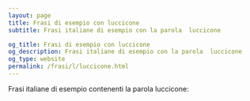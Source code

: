 ```yaml
---
layout: page
title: Frasi di esempio con luccicone 
subtitle: Frasi italiane di esempio con la parola  luccicone

og_title: Frasi di esempio con luccicone 
og_description: Frasi italiane di esempio con la parola  luccicone
og_type: website
permalink: /frasi/l/luccicone.html
---
```


Frasi italiane di esempio contenenti la parola luccicone:


